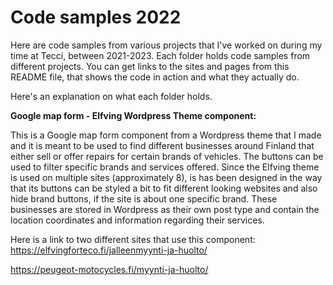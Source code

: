 # Code samples 2022

Here are code samples from various projects that I've worked on during my time at Tecci, between 2021-2023.
Each folder holds code samples from different projects.
You can get links to the sites and pages from this README file, that shows the code in action and what they actually do.

Here's an explanation on what each folder holds.

<b>Google map form - Elfving Wordpress Theme component:</b>

This is a Google map form component from a Wordpress theme that I made and it is meant to be used to find different businesses around Finland that either sell or offer repairs for certain brands of vehicles. 
The buttons can be used to filter specific brands and services offered.
Since the Elfving theme is used on multiple sites (approximately 8), is has been designed in the way that its buttons can be styled a bit to fit different looking websites and also hide brand buttons, if the site is about one specific brand.
These businesses are stored in Wordpress as their own post type and contain the location coordinates and information regarding their services.

Here is a link to two different sites that use this component:
https://elfvingforteco.fi/jalleenmyynti-ja-huolto/

https://peugeot-motocycles.fi/myynti-ja-huolto/

